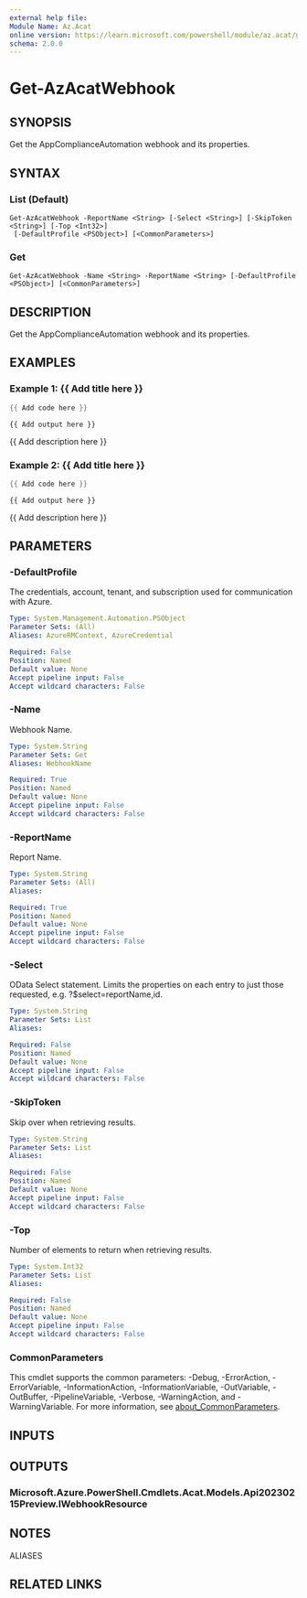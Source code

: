 ```yaml
---
external help file:
Module Name: Az.Acat
online version: https://learn.microsoft.com/powershell/module/az.acat/get-azacatwebhook
schema: 2.0.0
---
```


# Get-AzAcatWebhook

## SYNOPSIS
Get the AppComplianceAutomation webhook and its properties.

## SYNTAX

### List (Default)
```
Get-AzAcatWebhook -ReportName <String> [-Select <String>] [-SkipToken <String>] [-Top <Int32>]
 [-DefaultProfile <PSObject>] [<CommonParameters>]
```

### Get
```
Get-AzAcatWebhook -Name <String> -ReportName <String> [-DefaultProfile <PSObject>] [<CommonParameters>]
```

## DESCRIPTION
Get the AppComplianceAutomation webhook and its properties.

## EXAMPLES

### Example 1: {{ Add title here }}
```powershell
{{ Add code here }}
```

```output
{{ Add output here }}
```

{{ Add description here }}

### Example 2: {{ Add title here }}
```powershell
{{ Add code here }}
```

```output
{{ Add output here }}
```

{{ Add description here }}

## PARAMETERS

### -DefaultProfile
The credentials, account, tenant, and subscription used for communication with Azure.

```yaml
Type: System.Management.Automation.PSObject
Parameter Sets: (All)
Aliases: AzureRMContext, AzureCredential

Required: False
Position: Named
Default value: None
Accept pipeline input: False
Accept wildcard characters: False
```

### -Name
Webhook Name.

```yaml
Type: System.String
Parameter Sets: Get
Aliases: WebhookName

Required: True
Position: Named
Default value: None
Accept pipeline input: False
Accept wildcard characters: False
```

### -ReportName
Report Name.

```yaml
Type: System.String
Parameter Sets: (All)
Aliases:

Required: True
Position: Named
Default value: None
Accept pipeline input: False
Accept wildcard characters: False
```

### -Select
OData Select statement.
Limits the properties on each entry to just those requested, e.g.
?$select=reportName,id.

```yaml
Type: System.String
Parameter Sets: List
Aliases:

Required: False
Position: Named
Default value: None
Accept pipeline input: False
Accept wildcard characters: False
```

### -SkipToken
Skip over when retrieving results.

```yaml
Type: System.String
Parameter Sets: List
Aliases:

Required: False
Position: Named
Default value: None
Accept pipeline input: False
Accept wildcard characters: False
```

### -Top
Number of elements to return when retrieving results.

```yaml
Type: System.Int32
Parameter Sets: List
Aliases:

Required: False
Position: Named
Default value: None
Accept pipeline input: False
Accept wildcard characters: False
```

### CommonParameters
This cmdlet supports the common parameters: -Debug, -ErrorAction, -ErrorVariable, -InformationAction, -InformationVariable, -OutVariable, -OutBuffer, -PipelineVariable, -Verbose, -WarningAction, and -WarningVariable. For more information, see [about_CommonParameters](http://go.microsoft.com/fwlink/?LinkID=113216).

## INPUTS

## OUTPUTS

### Microsoft.Azure.PowerShell.Cmdlets.Acat.Models.Api20230215Preview.IWebhookResource

## NOTES

ALIASES

## RELATED LINKS

